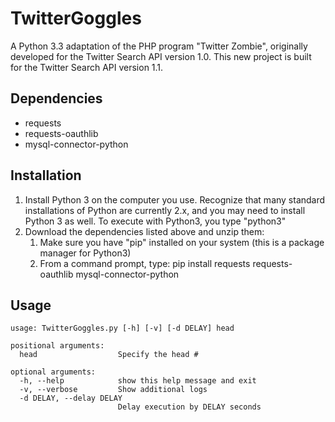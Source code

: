 TwitterGoggles
==============
A Python 3.3 adaptation of the PHP program "Twitter Zombie", originally developed for the Twitter Search API 
version 1.0. This new project is built for the Twitter Search API version 1.1.

Dependencies
------------
- requests
- requests-oauthlib
- mysql-connector-python

Installation
------------
1. Install Python 3 on the computer you use.  Recognize that many standard installations of Python are currently
   2.x, and you may need to install Python 3 as well.  To execute with Python3, you type "python3"
2. Download the dependencies listed above and unzip them:
    1. Make sure you have "pip" installed on your system (this is a package manager for Python3) 
    2. From a command prompt, type: pip install requests requests-oauthlib mysql-connector-python

Usage
-----
```
usage: TwitterGoggles.py [-h] [-v] [-d DELAY] head

positional arguments:
  head                  Specify the head #

optional arguments:
  -h, --help            show this help message and exit
  -v, --verbose         Show additional logs
  -d DELAY, --delay DELAY
                        Delay execution by DELAY seconds
```


